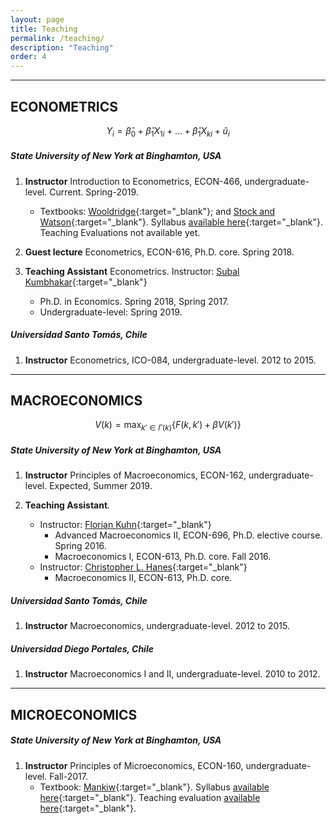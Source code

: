 ```yaml
---
layout: page
title: Teaching
permalink: /teaching/
description: "Teaching"
order: 4
---
```


------
## ECONOMETRICS

$$Y_i=\hat{\beta}_0+\hat{\beta}_1X_{1i}+...+\hat{\beta}_1X_{ki}+\hat{u}_i$$


##### State University of New York at Binghamton, USA

1. **Instructor** Introduction to Econometrics, ECON-466, undergraduate-level. Current. Spring-2019.
    - Textbooks: [Wooldridge](https://www.cengage.com/c/introductory-econometrics-a-modern-approach-6e-wooldridge/9781305270107){:target="_blank"}; and [Stock and Watson](https://www.pearson.com/us/higher-education/product/Stock-Introduction-to-Econometrics-3rd-Edition/9780138009007.html){:target="_blank"}. Syllabus [available here](http://luischanci.github.io/assets/documents/Syllabus_ECON466_CHANCI.pdf){:target="_blank"}. Teaching Evaluations not available yet.

2. **Guest lecture** Econometrics, ECON-616, Ph.D. core. Spring 2018.

3. **Teaching Assistant** Econometrics. Instructor: [Subal Kumbhakar](http://bingweb.binghamton.edu/~kkar/){:target="_blank"}
    - Ph.D. in Economics. Spring 2018, Spring 2017.
    - Undergraduate-level: Spring 2019.


##### Universidad Santo Tomás, Chile

1. **Instructor** Econometrics, ICO-084, undergraduate-level. 2012 to 2015.


------
## MACROECONOMICS

$$V(k)=\max_{k'\in\Gamma(k)}\{F(k,k')+\beta V(k')\}$$

##### State University of New York at Binghamton, USA

1. **Instructor** Principles of Macroeconomics, ECON-162, undergraduate-level. Expected, Summer 2019.

2. **Teaching Assistant**.
    - Instructor: [Florian Kuhn](http://www.floriankuhn.com/){:target="_blank"}
        - Advanced Macroeconomics II, ECON-696, Ph.D. elective course. Spring 2016.
        - Macroeconomics I, ECON-613, Ph.D. core. Fall 2016.
    - Instructor: [Christopher L. Hanes](https://www.binghamton.edu/economics/people/tenured-and-tenure-track-faculty/hanes.html){:target="_blank"}
        - Macroeconomics II, ECON-613, Ph.D. core.

##### Universidad Santo Tomás, Chile

1. **Instructor** Macroeconomics, undergraduate-level. 2012 to 2015.

##### Universidad Diego Portales, Chile

1. **Instructor** Macroeconomics I and II, undergraduate-level. 2010 to 2012.


------
## MICROECONOMICS

##### State University of New York at Binghamton, USA

1. **Instructor** Principles of Microeconomics, ECON-160, undergraduate-level. Fall-2017.
    - Textbook: [Mankiw](https://www.cengage.com/c/principles-of-microeconomics-8e-mankiw){:target="_blank"}. Syllabus [available here](http://luischanci.github.io/assets/documents/Syllabus_ECON160_CHANCI.pdf){:target="_blank"}. Teaching evaluation [available here](http://luischanci.github.io/assets/documents/Teaching_Evaluation_ECON160.pdf){:target="_blank"}.
